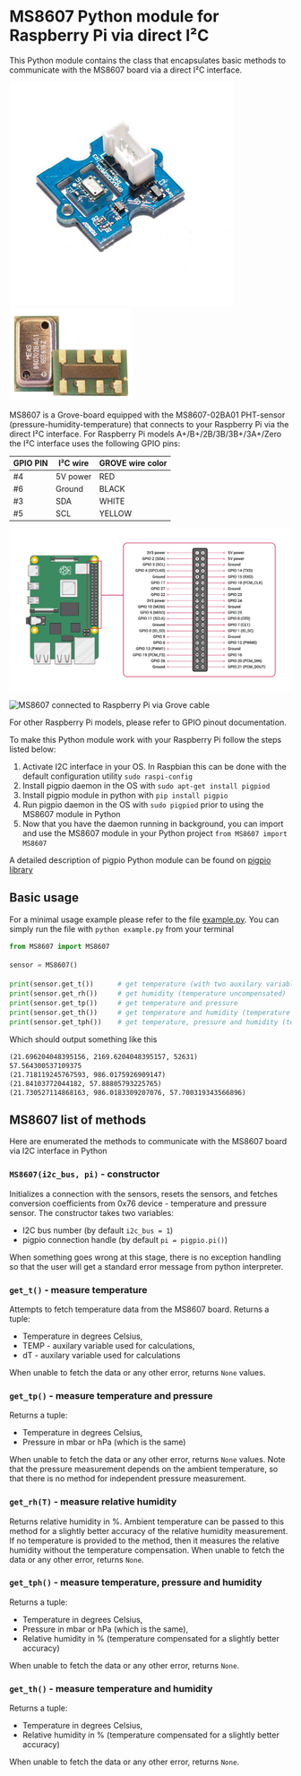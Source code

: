 # MS8607 Python module for Raspberry Pi via direct I²C
This Python module contains the class that encapsulates basic methods to communicate with the MS8607 board via a direct I²C interface.

![MS8607 Grove board](https://github.com/anton-a-tkachev/MS8607/blob/master/71023519.jpg "MS8607 Grove board")
![MS8607 PHT sensor](https://github.com/anton-a-tkachev/MS8607/blob/master/product-details.png "MS8607 PHT sensor")

MS8607 is a Grove-board equipped with the MS8607-02BA01 PHT-sensor (pressure-humidity-temperature) that connects to your Raspberry Pi via the direct I²C interface. For Raspberry Pi models A+/B+/2B/3B/3B+/3A+/Zero the I²C interface uses the following GPIO pins:

GPIO PIN | I²C wire |  GROVE wire color
---|---|---
#4 | 5V power | RED
#6 | Ground | BLACK
#3 | SDA | WHITE
#5 | SCL | YELLOW

![Raspberry Pi GPIO pinout diagram](https://github.com/anton-a-tkachev/MS8607/blob/master/GPIO-Pinout-Diagram-2.png "Raspberry Pi GPIO pinout diagram")

![MS8607 connected to Raspberry Pi via Grove cable](https://github.com/anton-a-tkachev/MS8607/blob/master/IMG_20200510_180430.jpg)

For other Raspberry Pi models, please refer to GPIO pinout documentation.

To make this Python module work with your Raspberry Pi follow the steps listed below:
1. Activate I2C interface in your OS. In Raspbian this can be done with the default configuration utility ```sudo raspi-config```
2. Install pigpio daemon in the OS with ```sudo apt-get install pigpiod``` 
3. Install pigpio module in python with ```pip install pigpio```
4. Run pigpio daemon in the OS with ```sudo pigpiod``` prior to using the MS8607 module in Python
5. Now that you have the daemon running in background, you can import and use the MS8607 module in your Python project ```from MS8607 import MS8607```

A detailed description of pigpio Python module can be found on [pigpio library](http://abyz.me.uk/rpi/pigpio/python.html)

## Basic usage
For a minimal usage example please refer to the file [example.py](https://github.com/anton-a-tkachev/MS8607/blob/master/example.py). 
You can simply run the file with ```python example.py``` from your terminal

```Python
from MS8607 import MS8607

sensor = MS8607()

print(sensor.get_t())      # get temperature (with two auxilary variables)
print(sensor.get_rh())     # get humidity (temperature uncompensated)
print(sensor.get_tp())     # get temperature and pressure
print(sensor.get_th())     # get temperature and humidity (temperature compensated)
print(sensor.get_tph())    # get temperature, pressure and humidity (temperature compensated)
```

Which should output something like this
```
(21.696204048395156, 2169.6204048395157, 52631)
57.564300537109375
(21.718119245767593, 986.0175926909147)
(21.84103772044182, 57.88805793225765)
(21.730527114868163, 986.0183309207076, 57.700319343566896)
```

## MS8607 list of methods
Here are enumerated the methods to communicate with the MS8607 board via I2C interface in Python

### ```MS8607(i2c_bus, pi)``` - constructor
Initializes a connection with the sensors, resets the sensors, and fetches conversion coefficients from 0x76 device - temperature and pressure sensor.
The constructor takes two variables:
- I2C bus number (by default ```i2c_bus = 1```)
- pigpio connection handle (by default ```pi = pigpio.pi()```)

When something goes wrong at this stage, there is no exception handling so that the user will get a standard error message from python interpreter.

### ```get_t()``` - measure temperature
Attempts to fetch temperature data from the MS8607 board.
Returns a tuple:
- Temperature in degrees Celsius,
- TEMP - auxilary variable used for calculations,
- dT - auxilary variable used for calculations

When unable to fetch the data or any other error, returns ```None``` values.

### ```get_tp()``` - measure temperature and pressure
Returns a tuple:
- Temperature in degrees Celsius,
- Pressure in mbar or hPa (which is the same)

When unable to fetch the data or any other error, returns ```None``` values. Note that the pressure measurement depends on the ambient temperature, so that there is no method for independent pressure measurement.

### ```get_rh(T)``` - measure relative humidity
Returns relative humidity in %. Ambient temperature can be passed to this method for a slightly better accuracy of the relative humidity measurement. If no temperature is provided to the method, then it measures the relative humidity without the temperature compensation. 
When unable to fetch the data or any other error, returns ```None```.

### ```get_tph()``` - measure temperature, pressure and humidity
Returns a tuple:
- Temperature in degrees Celsius,
- Pressure in mbar or hPa (which is the same),
- Relative humidity in % (temperature compensated for a slightly better accuracy)

When unable to fetch the data or any other error, returns ```None```.

### ```get_th()``` - measure temperature and humidity
Returns a tuple:
- Temperature in degrees Celsius,
- Relative humidity in % (temperature compensated for a slightly better accuracy)

When unable to fetch the data or any other error, returns ```None```.
